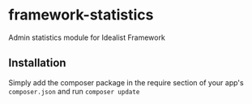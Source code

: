 framework-statistics
====================

Admin statistics module for Idealist Framework

## Installation

Simply add the composer package in the require section of your app's `composer.json` and run `composer update`